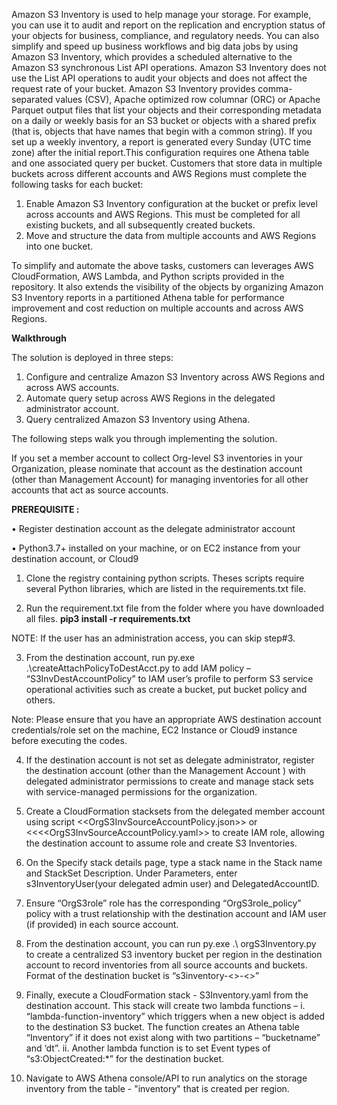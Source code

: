 Amazon S3 Inventory is used to help manage your storage. For example, you can use it to audit and report on the replication and encryption status of your objects for business, compliance, and regulatory needs. You can also simplify and speed up business workflows and big data jobs by using Amazon S3 Inventory, which provides a scheduled alternative to the Amazon S3 synchronous List API operations. Amazon S3 Inventory does not use the List API operations to audit your objects and does not affect the request rate of your bucket.
Amazon S3 Inventory provides comma-separated values (CSV), Apache optimized row columnar (ORC) or Apache Parquet output files that list your objects and their corresponding metadata on a daily or weekly basis for an S3 bucket or objects with a shared prefix (that is, objects that have names that begin with a common string). If you set up a weekly inventory, a report is generated every Sunday (UTC time zone) after the initial report.This configuration requires one Athena table and one associated query per bucket. Customers that store data in multiple buckets across different accounts and AWS Regions must complete the following tasks for each bucket:
 1.	Enable Amazon S3 Inventory configuration at the bucket or prefix level across accounts and AWS Regions. This must be completed for all existing buckets, and all subsequently created buckets.
 2.	Move and structure the data from multiple accounts and AWS Regions into one bucket.

To simplify and automate the above tasks, customers can leverages AWS CloudFormation, AWS Lambda, and Python scripts provided in the repository. It also extends the visibility of the objects by organizing Amazon S3 Inventory reports in a partitioned Athena table for performance improvement and cost reduction on multiple accounts and across AWS Regions. 


**Walkthrough** 

The solution is deployed in three steps: 

1.	Configure and centralize Amazon S3 Inventory across AWS Regions and across AWS accounts.
2.	Automate query setup across AWS Regions in the delegated administrator account.
3.	Query centralized Amazon S3 Inventory using Athena.


The following steps walk you through implementing the solution.

If you set a member account to collect Org-level S3 inventories in your Organization, please nominate that account as the destination account (other than Management Account) for managing inventories for all other accounts that act as source accounts.
 
**PREREQUISITE :**

• Register destination account as the delegate administrator account

• Python3.7+ installed on your machine, or on EC2 instance from your destination account, or Cloud9 

1. Clone the registry containing python scripts. Theses scripts require several Python libraries, which are listed in the requirements.txt file.

2. Run the requirement.txt file from the folder where you have downloaded all files.
**pip3 install -r requirements.txt**
 
NOTE: If the user has an administration access, you can skip step#3.

3. From the destination account, run py.exe .\createAttachPolicyToDestAcct.py to add IAM policy – “S3InvDestAccountPolicy” to IAM user’s profile to perform S3 service operational activities such as create a bucket, put bucket policy and others. 

Note: Please ensure that you have an appropriate AWS destination account credentials/role set on the machine, EC2 Instance or Cloud9 instance before executing the codes. 

4. If the destination account is not set as delegate administrator, register the destination account (other than the Management Account ) with delegated administrator permissions to create and manage stack sets with service-managed permissions for the organization. 

5. Create a CloudFormation stacksets from the delegated member account using script <<OrgS3InvSourceAccountPolicy.json>> or <<<<OrgS3InvSourceAccountPolicy.yaml>> to create IAM role, allowing the destination account to assume role and create S3 Inventories.

6. On the Specify stack details page, type a stack name in the Stack name and StackSet Description. Under Parameters, enter s3InventoryUser(your delegated admin user) and DelegatedAccountID.

7. Ensure “OrgS3role” role has the corresponding “OrgS3role_policy” policy with a trust relationship with the destination account and IAM user (if provided) in each source account.

8. From the destination account, you can run py.exe .\ orgS3Inventory.py to create a centralized S3 inventory bucket per region in the destination account to record inventories from all source accounts and buckets. Format of the destination bucket is “s3inventory-<<region>>-<<destinationaccountId>>”

9. Finally, execute a CloudFormation stack - S3Inventory.yaml from the destination account. This stack will create two lambda functions – 
     i.	“lambda-function-inventory” which triggers when a new object is added to the destination S3 bucket. The function creates an Athena           table “Inventory” if it does not exist along with two partitions – “bucketname” and ‘dt”.
     ii.	Another lambda function is to set Event types of “s3:ObjectCreated:*” for the destination bucket.
10. Navigate to AWS Athena console/API to run analytics on the storage inventory from the table - "inventory" that is created per region.
